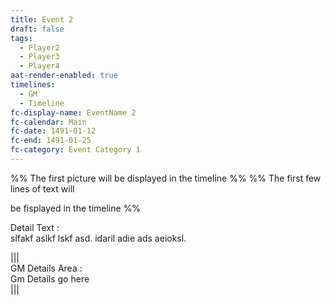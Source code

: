 ```yaml
---
title: Event 2
draft: false
tags:
  - Player2
  - Player3
  - Player4
aat-render-enabled: true
timelines:
  - GM
  - Timeline
fc-display-name: EventName 2
fc-calendar: Main
fc-date: 1491-01-12
fc-end: 1491-01-25
fc-category: Event Category 1
---
```


%% The first picture will be displayed in the timeline %%
%% The first few lines of text will 

be fisplayed in the timeline %%

Detail Text :  
slfakf aslkf lskf asd. idaril adie ads aeioksl.

|||  
GM Details Area :  
Gm Details go here  
|||